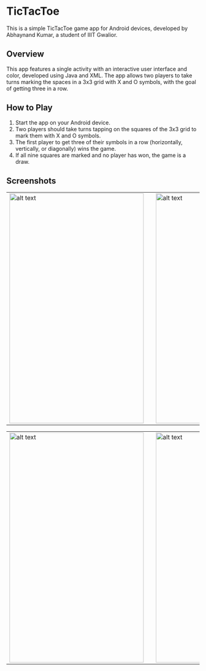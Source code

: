 # TicTacToe
This is a simple TicTacToe game app for Android devices, developed by Abhaynand Kumar, a student of IIIT Gwalior.

## Overview
This app features a single activity with an interactive user interface and color, developed using Java and XML. The app allows two players to take turns marking the spaces in a 3x3 grid with X and O symbols, with the goal of getting three in a row.

## How to Play
1. Start the app on your Android device.
2. Two players should take turns tapping on the squares of the 3x3 grid to mark them with X and O symbols.
3. The first player to get three of their symbols in a row (horizontally, vertically, or diagonally) wins the game.
4. If all nine squares are marked and no player has won, the game is a draw.

## Screenshots

<table>
  <tr>
    <td>
      <img src="https://user-images.githubusercontent.com/90234695/218738960-0b59690a-fe29-4554-8f2a-2a5a7ce8f8eb.png" alt="alt text" width="350" height="600">
          </td>
    <td width="150px"></td>
    <td>
      <img src="https://user-images.githubusercontent.com/90234695/218738956-4cd57656-3c21-491f-be30-572a23e42817.png" alt="alt text" width="350" height="600">
    </td>
  </tr>
</table>
<table>
  <tr>
    <td>
      <img src="https://user-images.githubusercontent.com/90234695/218738947-d37d502e-9b54-475d-bddd-23b149ac3dde.png" alt="alt text" width="350" height="600">
    </td>
    <td width="150px"></td>
    <td>
      <img src="https://user-images.githubusercontent.com/90234695/218738951-d9afd4ac-3793-4f02-b219-c783451fd0c7.png" alt="alt text" width="350" height="600">
    </td>
  </tr>
</table>

